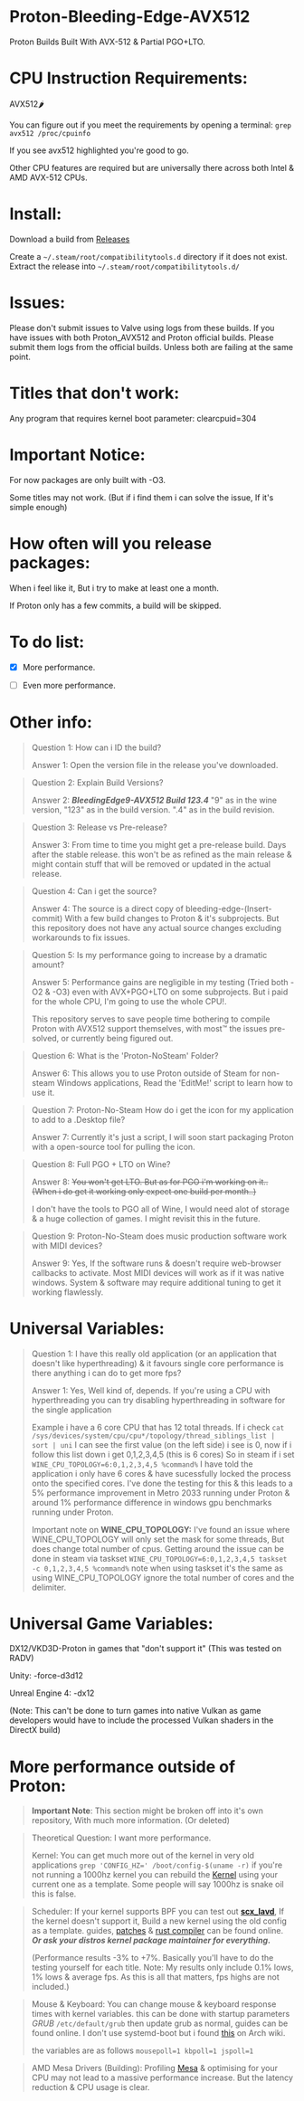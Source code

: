 # Proton-Bleeding-Edge-AVX512
Proton Builds Built With AVX-512 &amp; Partial PGO+LTO.


# CPU Instruction Requirements:
AVX512🌶️

You can figure out if you meet the requirements by opening a terminal:   `grep avx512 /proc/cpuinfo`

If you see avx512 highlighted you're good to go.

Other CPU features are required but are universally there across both Intel & AMD AVX-512 CPUs.

# Install:

Download a build from <a href="https://github.com/UbuntuGaming/Proton-Bleeding-Edge-AVX512/releases"> Releases</a>

Create a `~/.steam/root/compatibilitytools.d` directory if it does not exist.
Extract the release into `~/.steam/root/compatibilitytools.d/`

# Issues:
Please don't submit issues to Valve using logs from these builds. If you have issues with both Proton_AVX512 and Proton official builds. Please submit them logs from the official builds. Unless both are failing at the same point.


# Titles that don't work:

Any program that requires kernel boot parameter: clearcpuid=304

# Important Notice:
For now packages are only built with -O3.

Some titles may not work. (But if i find them i can solve the issue, If it's simple enough)

# How often will you release packages:
When i feel like it, But i try to make at least one a month.

If Proton only has a few commits, a build will be skipped.

# To do list:

- [X] More performance.

- [ ] Even more performance.

# Other info:

>Question 1: How can i ID the build?
>
>Answer 1: Open the version file in the release you've downloaded.

>Question 2: Explain Build Versions?
>
>Answer 2: ***BleedingEdge9-AVX512 Build 123.4*** "9" as in the wine version, "123" as in the build version. ".4" as in the build revision.

>Question 3: Release vs Pre-release?
>
>Answer 3: From time to time you might get a pre-release build. Days after the stable release. this won't be as refined as the main release & might contain stuff that will be removed or updated in the actual release.

>Question 4: Can i get the source?
>
>Answer 4: The source is a direct copy of bleeding-edge-(Insert-commit) With a few build changes to Proton & it's subprojects. But this repository does not have any actual source changes excluding workarounds to fix issues.


>Question 5: Is my performance going to increase by a dramatic amount?
>
>Answer 5: Performance gains are negligible in my testing (Tried both -O2 & -O3) even with AVX+PGO+LTO on some subprojects. But i paid for the whole CPU, I'm going to use the whole CPU!. 
>
>This repository serves to save people time bothering to compile Proton with AVX512 support themselves, with most™️ the issues pre-solved, or currently being figured out.


>Question 6: What is the 'Proton-NoSteam' Folder?
>
>Answer 6: This allows you to use Proton outside of Steam for non-steam Windows applications, Read the 'EditMe!' script to learn how to use it.

>Question 7: Proton-No-Steam How do i get the icon for my application to add to a .Desktop file?
>
>Answer 7: Currently it's just a script, I will soon start packaging Proton with a open-source tool for pulling the icon.

>Question 8: Full PGO + LTO on Wine?
>
>Answer 8: ~~You won't get LTO. But as for PGO i'm working on it.. (When i do get it working only expect one build per month..)~~
>
> I don't have the tools to PGO all of Wine, I would need alot of storage & a huge collection of games. I might revisit this in the future.

>Question 9: Proton-No-Steam does music production software work with MIDI devices?
>
>Answer 9: Yes, If the software runs & doesn't require web-browser callbacks to activate. Most MIDI devices will work as if it was native windows. System & software may require additional tuning to get it working flawlessly.

# Universal Variables:

>Question 1: I have this really old application (or an application that doesn't like hyperthreading) & it favours single core performance is there anything i can do to get more fps?
>
>Answer 1: Yes, Well kind of, depends. If you're using a CPU with hyperthreading you can try disabling hyperthreading in software for the single application
>
>Example i have a 6 core CPU that has 12 total threads. If i check `cat /sys/devices/system/cpu/cpu*/topology/thread_siblings_list | sort | uni` I can see the first value (on the left side) i see is 0, now if i follow this list down i get 0,1,2,3,4,5 (this is 6 cores) So in steam if i set `WINE_CPU_TOPOLOGY=6:0,1,2,3,4,5 %command%` I have told the application i only have 6 cores & have sucessfully locked the process onto the specified cores.
> I've done the testing for this & this leads to a 5% performance improvement in Metro 2033 running under Proton & around 1% performance difference in windows gpu benchmarks running under Proton.
>
>Important note on **WINE_CPU_TOPOLOGY:** I've found an issue where WINE_CPU_TOPOLOGY will only set the mask for some threads, But does change total number of cpus. Getting around the issue can be done in steam via taskset `WINE_CPU_TOPOLOGY=6:0,1,2,3,4,5 taskset -c 0,1,2,3,4,5 %command%` note when using taskset it's the same as using WINE_CPU_TOPOLOGY ignore the total number of cores and the delimiter. 

# Universal Game Variables:
 DX12/VKD3D-Proton in games that "don't support it" (This was tested on RADV)

Unity: -force-d3d12

Unreal Engine 4: -dx12

(Note: This can't be done to turn games into native Vulkan as game developers would have to include the processed Vulkan shaders in the DirectX build)

# More performance outside of Proton:
> **Important Note**: This section might be broken off into it's own repository, With much more information. (Or deleted)

>Theoretical Question: I want more performance.
>
>
>Kernel:
>You can get much more out of the kernel in very old applications
> `grep 'CONFIG_HZ=' /boot/config-$(uname -r)`
>if you're not running a 1000hz kernel you can rebuild the <a href="https://www.kernel.org/"> Kernel</a> using your current one as a template. Some people will say 1000hz is snake oil this is false.

> Scheduler:
> If your kernel supports BPF you can test out <a href="https://docs.rs/crate/scx_lavd/latest"> **__scx_lavd__**</a>, If the kernel doesn't support it, Build a new kernel using the old config as a template. guides, <a href="https://github.com/sched-ext/scx-kernel-releases/releases"> patches</a> & <a href="https://www.rust-lang.org/tools/install"> rust compiler</a> can be found online. **_Or ask your distros kernel package maintainer for everything._**
>
> (Performance results -3% to +7%. Basically you'll have to do the testing yourself for each title. Note: My results only include 0.1% lows, 1% lows & average fps. As this is all that matters, fps highs are not included.)

>Mouse & Keyboard:
> You can change mouse & keyboard response times with kernel variables. this can be done with startup parameters *GRUB* `/etc/default/grub` then update grub as normal, guides can be found online. I don't use systemd-boot but i found <a href="https://wiki.archlinux.org/title/Kernel_parameters"> this</a> on Arch wiki.
>
> the variables are as follows `mousepoll=1 kbpoll=1 jspoll=1`

> AMD Mesa Drivers (Building):
>Profiling <a href="https://gitlab.freedesktop.org/mesa/mesa"> Mesa</a> & optimising for your CPU may not lead to a massive performance increase. But the latency reduction & CPU usage is clear.
